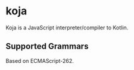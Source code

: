 # koja

Koja is a JavaScript interpreter/compiler to Kotlin.

## Supported Grammars

Based on ECMAScript-262.
